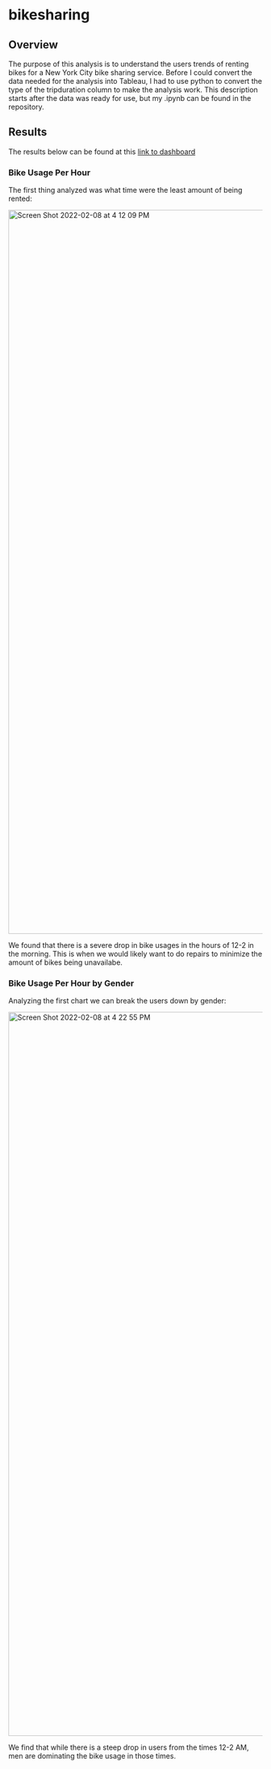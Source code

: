 # bikesharing

## Overview

The purpose of this analysis is to understand the users trends of renting bikes for a New York City bike sharing service. Before I could convert the data needed for the analysis into Tableau, I had to use python to convert the type of the tripduration column to make the analysis work. This description starts after the data was ready for use, but my .ipynb can be found in the repository.

## Results

The results below can be found at this  [link to dashboard](https://public.tableau.com/shared/6Q84RJSQ4?:display_count=n&:origin=viz_share_link)

### Bike Usage Per Hour

The first thing analyzed was what time were the least amount of being rented:


<img width="1436" alt="Screen Shot 2022-02-08 at 4 12 09 PM" src="https://user-images.githubusercontent.com/92888170/153097880-0d1396c0-7e35-480c-a571-14f126e88207.png">

We found that there is a severe drop in bike usages in the hours of 12-2 in the morning. This is when we would likely want to do repairs to minimize the amount of bikes being unavailabe. 

### Bike Usage Per Hour by Gender

Analyzing the first chart we can break the users down by gender:

<img width="1436" alt="Screen Shot 2022-02-08 at 4 22 55 PM" src="https://user-images.githubusercontent.com/92888170/153098329-1d3c0224-5971-4636-b80a-d9fa978fb2e5.png">

We find that while there is a steep drop in users from the times 12-2 AM, men are dominating the bike usage in those times.

